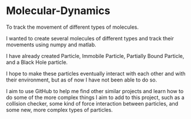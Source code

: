 # Molecular-Dynamics
To track the movement of different types of molecules. 

I wanted to create several molecules of different types and track their movements using numpy and matlab. 

I have already created Particle, Immobile Particle, Partially Bound Particle, and a Black Hole particle. 

I hope to make these particles eventually interact with each other and with their environment, but as of now I have not been 
able to do so. 

I aim to use GitHub to help me find other similar projects and learn how to do some of the more complex things I aim to 
add to this project, such as a collision checker, some kind of force interaction between particles, and some new, more complex
types of particles. 
